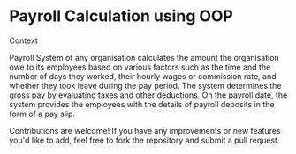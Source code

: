 # Payroll Calculation using OOP

Context

Payroll System of any organisation calculates the amount the organisation owe to its employees based on various factors such as the time and the number of days they worked, their hourly wages or commission rate, and whether they took leave during the pay period. The system determines the gross pay by evaluating taxes and other deductions. On the payroll date, the system provides the employees with the details of payroll deposits in the form of a pay slip.

Contributions are welcome! If you have any improvements or new features you'd like to add, feel free to fork the repository and submit a pull request.
